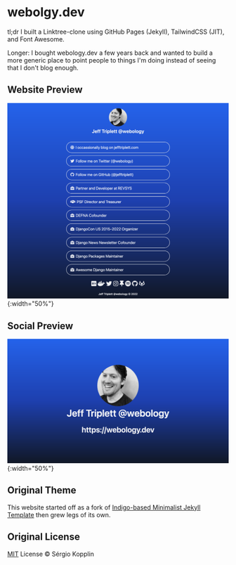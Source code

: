 # webolgy.dev

tl;dr I built a Linktree-clone using GitHub Pages (Jekyll), TailwindCSS (JIT), and Font Awesome.

Longer: I bought webology.dev a few years back and wanted to build a more generic place to point people to things I'm doing instead of seeing that I don't blog enough.

## Website Preview
![screenshot](assets/images/screenshot.png){:width="50%"}

## Social Preview
![preview](assets/images/preview.png){:width="50%"}

## Original Theme

This website started off as a fork of [Indigo-based Minimalist Jekyll Template](https://github.com/zchef2k/indigo-linkinbioa) then grew legs of its own.

## Original License

[MIT](https://kopplin.mit-license.org/) License © Sérgio Kopplin

